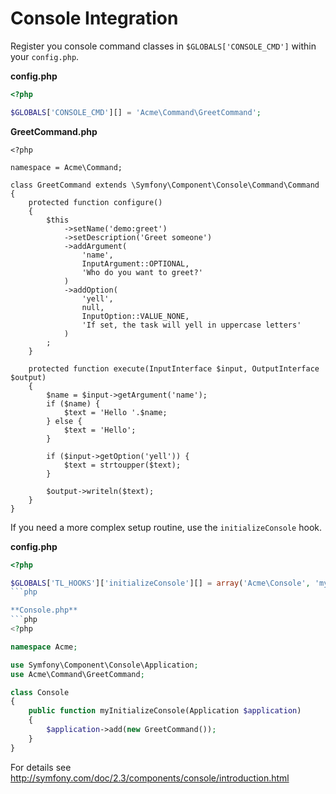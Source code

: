 Console Integration
===================

Register you console command classes in `$GLOBALS['CONSOLE_CMD']` within your `config.php`.

**config.php**
```php
<?php

$GLOBALS['CONSOLE_CMD'][] = 'Acme\Command\GreetCommand';
```

**GreetCommand.php**
```
<?php

namespace = Acme\Command;

class GreetCommand extends \Symfony\Component\Console\Command\Command
{
	protected function configure()
	{
		$this
			->setName('demo:greet')
			->setDescription('Greet someone')
			->addArgument(
				'name',
				InputArgument::OPTIONAL,
				'Who do you want to greet?'
			)
			->addOption(
				'yell',
				null,
				InputOption::VALUE_NONE,
				'If set, the task will yell in uppercase letters'
			)
		;
	}

	protected function execute(InputInterface $input, OutputInterface $output)
	{
		$name = $input->getArgument('name');
		if ($name) {
			$text = 'Hello '.$name;
		} else {
			$text = 'Hello';
		}

		if ($input->getOption('yell')) {
			$text = strtoupper($text);
		}

		$output->writeln($text);
	}
}
```

If you need a more complex setup routine, use the `initializeConsole` hook.

**config.php**
```php
<?php

$GLOBALS['TL_HOOKS']['initializeConsole'][] = array('Acme\Console', 'myInitializeConsole');
```php

**Console.php**
```php
<?php

namespace Acme;

use Symfony\Component\Console\Application;
use Acme\Command\GreetCommand;

class Console
{
	public function myInitializeConsole(Application $application)
	{
		$application->add(new GreetCommand());
	}
}
```

For details see http://symfony.com/doc/2.3/components/console/introduction.html
